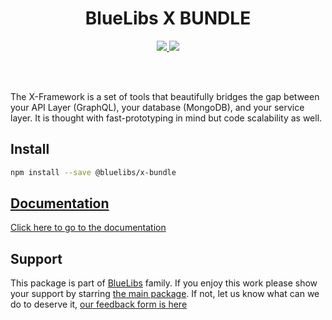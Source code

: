 <h1 align="center">BlueLibs X BUNDLE</h1>

<p align="center">
  <a href="https://travis-ci.org/bluelibs/x-bundle">
    <img src="https://api.travis-ci.org/bluelibs/x-bundle.svg?branch=master" />
  </a>
  <a href="https://coveralls.io/github/bluelibs/x-bundle?branch=master">
    <img src="https://coveralls.io/repos/github/bluelibs/x-bundle/badge.svg?branch=master" />
  </a>
</p>

<br />
<br />

The X-Framework is a set of tools that beautifully bridges the gap between your API Layer (GraphQL), your database (MongoDB), and your service layer. It is thought with fast-prototyping in mind but code scalability as well.

## Install

```bash
npm install --save @bluelibs/x-bundle
```

## [Documentation](./DOCUMENTATION.md)

[Click here to go to the documentation](./DOCUMENTATION.md)

## Support

This package is part of [BlueLibs](https://www.bluelibs.com) family. If you enjoy this work please show your support by starring [the main package](https://github.com/bluelibs/bluelibs). If not, let us know what can we do to deserve it, [our feedback form is here](https://forms.gle/DTMg5Urgqey9QqLFA)
